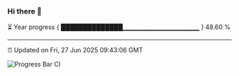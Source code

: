 ### Hi there 👋

⏳ Year progress { ██████████████▁▁▁▁▁▁▁▁▁▁▁▁▁▁▁▁ } 48.60 %

---

⏰ Updated on Fri, 27 Jun 2025 09:43:06 GMT

![Progress Bar CI](https://github.com/IshwaranRudhara/GIT-ACTION/workflows/Progress%20Bar%20CI/badge.svg)
